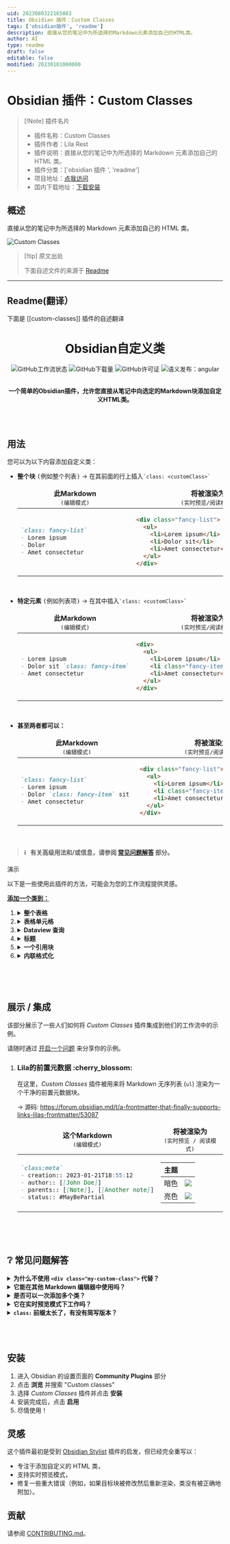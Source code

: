```yaml
---
uid: 2023080322165083
title: Obsidian 插件：Custom Classes
tags: ['obsidian插件', 'readme']
description: 直接从您的笔记中为所选择的Markdown元素添加自己的HTML类。
author: AI
type: readme
draft: false
editable: false
modified: 20230101000000
---
```


# Obsidian 插件：Custom Classes

> [!Note] 插件名片
> - 插件名称：Custom Classes
> - 插件作者：Lila Rest
> - 插件说明：直接从您的笔记中为所选择的 Markdown 元素添加自己的 HTML 类。
> - 插件分类：['obsidian 插件 ', 'readme']
> - 项目地址：[点我访问](https://github.com/LilaRest/obsidian-custom-classes)
> - 国内下载地址：[下载安装](https://pkmer.cn/products/plugin/pluginMarket/?custom-classes)

## 概述

直接从您的笔记中为所选择的 Markdown 元素添加自己的 HTML 类。

![Custom Classes](https://cdn.pkmer.cn/covers/custom-classes.gif!pkmer)

> [!tip] 原文出处
>
>下面自述文件的来源于 [Readme](https://ghproxy.net/https://raw.githubusercontent.com/LilaRest/obsidian-custom-classes/main/README.md)
>

---

## Readme(翻译）

下面是 [[custom-classes]] 插件的自述翻译

<h1 align="center">Obsidian自定义类</h1>

<div align="center">
	<img alt="GitHub工作流状态" src="https://img.shields.io/github/actions/workflow/status/LilaRest/obsidian-custom-classes/semantic-release.yml">
	<img alt="GitHub下载量" src="https://img.shields.io/github/downloads/LilaRest/obsidian-custom-classes/total?color=%23ddccee">
	<img alt="GitHub许可证" src="https://img.shields.io/github/license/LilaRest/obsidian-custom-classes?color=%235588ff">
	<img alt="语义发布：angular" src="https://img.shields.io/badge/semantic--release-angular-e10079?logo=semantic-release">
</div>

<br>

<p align="center"><b>一个简单的Obsidian插件，允许您直接从笔记中向选定的Markdown块添加自定义HTML类。</b></p>

<br>
<br>

## 用法

您可以为以下内容添加自定义类：

<ul>
<li><p><b>整个块</b> <samp>(例如整个列表)</samp> &rarr; 在其前面的行上插入<code><samp>`class: &lt;customClass&gt;`</samp></code></p>
<table align="center">
<thead>
<td align="center"><b>此Markdown</b><br/><samp>(编辑模式)</samp></td>
<td align="center"><b>将被渲染为</b><br/><samp>(实时预览/阅读模式)</samp></td>
</thead>
<tbody>
<td><p>

```markdown
`class: fancy-list`
- Lorem ipsum
- Dolor
- Amet consectetur             
```

</p></td>
<td><p>

```html
<div class="fancy-list">
  <ul>
    <li>Lorem ipsum</li>
    <li>Dolor sit</li>
    <li>Amet consectetur</li>            
  </ul>
</div>
```

</p></td>
</tbody>
</table>
	</li>
  <br>
<li><p><b>特定元素</b> <samp>(例如列表项)</samp> &rarr; 在其中插入<code><samp>`class: &lt;customClass&gt;`</samp></code></p>

<table align="center">
<thead>
<td align="center"><b>此Markdown</b><br/><samp>(编辑模式)</samp></td>
<td align="center"><b>将被渲染为</b><br/><samp>(实时预览/阅读模式)</samp></td>
</thead>
<tbody>
<td><p>

```markdown
- Lorem ipsum
- Dolor sit `class: fancy-item`
- Amet consectetur
```

</p></td>
<td><p>

```html
<div>
  <ul>
    <li>Lorem ipsum</li>
    <li class="fancy-item">Dolor sit</li>
    <li>Amet consectetur</li>
  </ul>
</div>
```

</p></td>
</tbody>
</table>
	</li>
  <br>
  </li>
<li><p><b>甚至两者都可以：</b>

<table align="center">
<thead>
<td align="center"><b>此Markdown</b><br/><samp>(编辑模式)</samp></td>
<td align="center"><b>将被渲染为</b><br/><samp>(实时预览/阅读模式)</samp></td>
</thead>
<tbody>
<td><p>

```markdown
`class: fancy-list`
- Lorem ipsum
- Dolor `class: fancy-item` sit 
- Amet consectetur
```

</p></td>
<td><p>

```html
<div class="fancy-list">
  <ul>
    <li>Lorem ipsum</li>
    <li class="fancy-item">Dolor sit</li>
    <li>Amet consectetur</li>
  </ul>
</div>
```

</p></td>
</tbody>
</table>
	</li>
</ul>

<br>

> #### ℹ️ &nbsp; 有关高级用法和/或信息，请参阅 [常见问题解答](#-FAQ) 部分。

演示

以下是一些使用此插件的方法，可能会为您的工作流程提供灵感。

<ins><b>添加一个类到：</b></ins>

<ol>
<li>
<details>
  <summary><b>整个表格</b></summary>
<br>
<table align="center">
<thead>
<td align="center"><b>此 markdown</b><br/><samp>(编辑模式)</samp></td>
<td align="center"><b>将被渲染</b><br/><samp>(实时预览/阅读模式)</samp></td>
</thead>
<tbody>
<td><p>

```markdown
`class: mytable`
| AAA | BBB | CCC |
| --- | --- | --- |
| 111 | 222 | 333 |
```

</p></td>
<td><p>

```html
<div class="mytable">
<table>
  <thead>
    <tr>
      <th>AAA</th>
      <th>BBB</th>
      <th>CCC</th>
    </tr>
  </thead>
  <tbody>
    <tr>
      <td>111</td>
      <td>222</td>
      <td>333</td>
    </tr>
  </tbody>
</table>
</div>  
```

</p></td>
</tbody>
</table>
  <br>
</details>
</li>

<li>
<details>
  <summary><b>表格单元格</b></summary>
  <br>
<table align="center">
<thead>
<td align="center"><b>此 markdown</b><br/><samp>(编辑模式)</samp></td>
<td align="center"><b>将被渲染</b><br/><samp>(实时预览/阅读模式)</samp></td>
</thead>
<tbody>
<td><p>

```markdown
| AAA | BBB                  | CCC |
| --- | -------------------- | --- |
| 111 | 222 `class: my-cell` | 333 |
```

</p></td>
<td><p>

```html
<div>
<table>
  <thead>
    <tr>
      <th>AAA</th>
      <th>BBB</th>
      <th>CCC</th>
    </tr>
  </thead>
  <tbody>
    <tr>
      <td>111</td>
      <td class="my-cell">222</td>
      <td>333</td>
    </tr>
  </tbody>
</table>
</div>  
```

</p></td>
</tbody>
</table>
  <br>
</details>
</li>
<li>
<details>
  <summary><b>Dataview 查询</b></summary>
<br>
<table align="center">
<thead>
<td align="center"><b>此 markdown</b><br/><samp>(编辑模式)</samp></td>
<td align="center"><b>将被渲染</b><br/><samp>(实时预览/阅读模式)</samp></td>
</thead>
<tbody>
<td><p>

````markdown
`class: my-dv-list`
```dataview
LIST
WHERE creation
```
````

</p></td>
<td><p>

```html
<div class="my-dv-list">
  <div class="block-language-dataview">
    <ul class="dataview list-view-ul">
      // 您的查询结果
      // <li>...</li>
      // ...
    </ul>
  </div>
</div>
```

</p></td>
</tbody>
</table>
  <br>
</details>
</li>

<li>
<details>
  <summary><b>标题</b></summary>
<br>
<table align="center">
<thead>
<td align="center"><b>此 markdown</b><br/><samp>(编辑模式)</samp></td>
<td align="center"><b>将被渲染</b><br/><samp>(实时预览/阅读模式)</samp></td>
</thead>
<tbody>
<td><p>

```markdown
`class: important-title`

### 我的超级标题
```

</p></td>
<td><p>

```html
<div class="important-title">
  <h3>我的超级标题</h3>
</div>
```

</p></td>
</tbody>
</table>
  <br>
</details>
</li>

<li>
<details>
  <summary><b>一个引用块</b></summary>
<br>
<table align="center">
<thead>
<td align="center"><b>这个 markdown</b><br/><samp>(编辑模式)</samp></td>
<td align="center"><b>将被渲染为</b><br/><samp>(实时预览/阅读模式)</samp></td>
</thead>
<tbody>
<td><p>

```markdown
`class: interesting-quote`
> Lorem ipsum dolor sit amet
```

</p></td>
<td><p>

```html
<div class="interesting-quote">
  <blockquote>
    <p>Lorem ipsum dolor sit amet</p>
  </blockquote>
</div>
```

</p></td>
</tbody>
</table>
  <br>
</details>
</li>

<li>
<details>
  <summary><b>内联格式化</b></summary>
<br>
<table align="center">
<thead>
<td align="center"><b>这个 markdown</b><br/><samp>(编辑模式)</samp></td>
<td align="center"><b>将被渲染为</b><br/><samp>(实时预览/阅读模式)</samp></td>
</thead>
<tbody>
<td><p>

```markdown
I'm a **bold text `class: big`** and _`.small` me an italic one_
```

</p></td>
<td><p>

```html
<p>I'm a <strong class="big">bold text</strong> and <em class="small">me an italic one</em></p>
```

</p></td>
</tbody>
</table>
  <br>
</details>
</li>
</ol>

<br>
<br>
<br>

## 展示 / 集成

该部分展示了一些人们如何将 _Custom Classes_ 插件集成到他们的工作流中的示例。

请随时通过 [开启一个问题](https://github.com/LilaRest/obsidian-custom-classes/issues/new) 来分享你的示例。

<ol>
	<li><h3>Lila的前置元数据 :cherry_blossom:</h3>


在这里，_Custom Classes_ 插件被用来将 Markdown 无序列表 (`ul`) 渲染为一个干净的前置元数据块。

&rarr; 源码: <https://forum.obsidian.md/t/a-frontmatter-that-finally-supports-links-lilas-frontmatter/53087>


<table align="center">
<thead>
<td align="center"><b>这个Markdown</b><br/><samp>(编辑模式)</samp></td>
<td align="center"><b>将被渲染为</b><br/><samp>(实时预览 / 阅读模式)</samp></td>
</thead>
<tbody>
<td><p>

```markdown
`class:meta`
- creation:: 2023-01-21T18:55:12
- author:: [[John Doe]]
- parents:: [[Note]], [[Another note]]
- status:: #MayBePartial
```

</p></td>
<td><p>

| 主题 | |
| -- | -- |
| 暗色 | ![](https://forum.obsidian.md/uploads/default/original/3X/1/4/1418a3659b033fcf8d925105d6a3da3c6b9984fc.gif) |
| 亮色 | ![](https://forum.obsidian.md/uploads/default/original/3X/3/5/35b209dfa79a2b3df13166e9ddd6d1b208480fca.gif) |

</p></td>
</tbody>
</table>
</li>
</ol>

<br>
<br>
<br>

## ❔ 常见问题解答

<details>
  <summary><b>为什么不使用 <code>&lt;div class="my-custom-class"&gt;</code> 代替？</b></summary>
  <blockquote align="center">
  <br>


  在 Obsidian 中，将 Markdown 元素包装在 `div` 中会破坏其在实时预览和阅读模式下的渲染，并阻止在编辑模式下点击链接。此外，将 HTML 写入笔记会使其不易阅读。



  **借助 _Custom Classes_ 插件，您可以在不破坏任何内容的情况下，以纯 Markdown 格式添加自定义类！** :tada:

  </blockquote>
  <br>
</details>

<details>
  <summary><b>它能在其他 Markdown 编辑器中使用吗？</b></summary>
  <blockquote align="center">
  <br>


  由于此插件专属于 Obsidian，自定义类将不会在其他编辑器中应用。



  但是，由于自定义类块（``` `class: ...` ```）是简单的 Markdown 内联代码块，它们将在其他 Markdown 编辑器中正确呈现为代码块。

  </blockquote>
  <br>
</details>

<details>
  <summary><b>是否可以一次添加多个类？</b></summary>
  <blockquote align="center">
  <br>


  是的，只需用逗号分隔每个类：

<table align="center">
<thead>
<td align="center"><b>此 Markdown</b><br/><samp>(编辑模式)</samp></td>
<td align="center"><b>将被渲染为</b><br/><samp>(实时预览 / 阅读模式)</samp></td>
</thead>
<tbody>
<td><p>

```markdown
`class: first, second, third-one`
我是段落，你呢？          
```

</p></td>
<td><p>

```html
<div class="first second third-one">
  <p>我是段落，你呢？</p>
</div>
```

</p></td>
</tbody>
</table>
  </blockquote>
  <br>
</details>

<details>
  <summary><b>它在实时预览模式下工作吗？</b></summary>
  <blockquote align="center">
  <br>


  是的，此插件完全支持实时预览模式。



  顺便说一下，由 _Custom Classes_ 块定位的元素在阅读模式和实时预览模式下以完全相同的方式呈现，使您能够编写在任何地方都有效的 CSS。

  </blockquote>
  <br>
</details>

<details>
  <summary><b><code>class:</code> 前缀太长了，有没有简写版本？</b></summary>
  <blockquote align="center">
  <br>


  是的，_Custom Classes_ 插件还将以 `cls:` 或 `.` 开头的内联代码块视为自定义类块。



  因此，``` `cls: wow` ``` 和 ``` `.wow` ``` 等效于 ``` `class: wow` ```.

  </blockquote>
  <br>
</details>

<br>
<br>
<br>

## 安装

1. 进入 Obsidian 的设置页面的 **Community Plugins** 部分
2. 点击 **浏览** 并搜索 "Custom classes"
3. 选择 _Custom Classes_ 插件并点击 **安装**
4. 安装完成后，点击 **启用**
5. 尽情使用！

## 灵感

这个插件最初是受到 [Obsidian Stylist](https://github.com/ixth/obsidian-stylist) 插件的启发，但已经完全重写以：

- 专注于添加自定义的 HTML 类，
- 支持实时预览模式，
- 修复一些重大错误（例如，如果目标块被修改然后重新渲染，类没有被正确地附加）。

## 贡献

请参阅 [CONTRIBUTING.md](https://github.com/LilaRest/obsidian-custom-classes/blob/main/CONTRIBUTING.md)。
